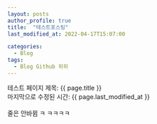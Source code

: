 ```yaml
---
layout: posts
author_profile: true
title:  "테스트포스팅"
last_modified_at: 2022-04-17T15:07:00

categories:
  - Blog
tags:
  - Blog Github 히히
---
```


테스트 페이지
제목: {{ page.title }}
<br>
마지막으로 수정된 시간: {{ page.last_modified_at }}
<br>
<br>
줄은 안바뀜 ㅋ
ㅋㅋㅋㅋ
